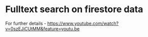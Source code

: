# Fulltext search on firestore data

For further details - https://www.youtube.com/watch?v=0szEJiCUtMM&feature=youtu.be



